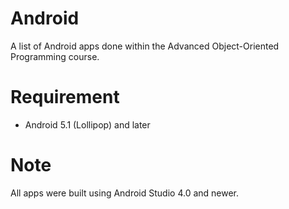 # Android
A list of Android apps done within the Advanced Object-Oriented Programming course.
# Requirement
- Android 5.1 (Lollipop) and later
# Note
All apps were built using Android Studio 4.0 and newer.
